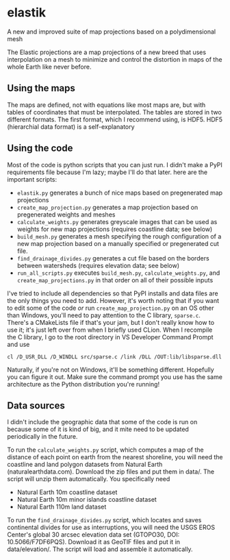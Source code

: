 # elastik
 A new and improved suite of map projections based on a polydimensional mesh

 The Elastic projections are a map projections of a new breed that uses
 interpolation on a mesh to minimize and control the distortion in maps of the
 whole Earth like never before.

## Using the maps

 The maps are defined, not with equations like most maps are, but with tables of coordinates that must be interpolated.
 The tables are stored in two different formats.
 The first format, which I recommend using, is HDF5. HDF5 (hierarchial data format) is a self-explanatory 

## Using the code

 Most of the code is python scripts that you can just run.
 I didn't make a PyPI requirements file because I'm lazy; maybe I'll do that later.
 here are the important scripts:
 - `elastik.py` generates a bunch of nice maps based on pregenerated map projections
 - `create_map_projection.py` generates a map projection based on pregenerated weights and meshes
 - `calculate_weights.py` generates greyscale images that can be used as weights for new map projections (requires coastline data; see below)
 - `build_mesh.py` generates a mesh specifying the rough configuration of a new map projection based on a manually specified or pregenerated cut file.
 - `find_drainage_divides.py` generates a cut file based on the borders between watersheds (requires elevation data; see below)
 - `run_all_scripts.py` executes `build_mesh.py`, `calculate_weights.py`, and `create_map_projections.py` in that order on all of their possible inputs

 I've tried to include all dependencies so that PyPI installs and data files are the only things you need to add.
 However, it's worth noting that if you want to edit some of the code *or* run `create_map_projection.py` on an OS other than Windows,
 you'll need to pay attention to the C library, `sparse.c`.
 There's a CMakeLists file if that's your jam, but I don't really know how to use it;
 it's just left over from when I briefly used CLion.
 When I recompile the C library, I go to the root directory in VS Developer Command Prompt and use
 ~~~
 cl /D_USR_DLL /D_WINDLL src/sparse.c /link /DLL /OUT:lib/libsparse.dll
 ~~~
 Naturally, if you're not on Windows, it'll be something different.
 Hopefully you can figure it out.  Make sure the command prompt you use
 has the same architecture as the Python distribution you're running!

## Data sources
 I didn't include the geographic data that some of the code is run on because
 some of it is kind of big, and it mite need to be updated periodically in the
 future.

 To run the `calculate_weights.py` script, which computes a map of the distance of
 each point on earth from the nearest shoreline, you will need the coastline and
 land polygon datasets from Natural Earth (naturalearthdata.com).   Download the
 zip files and put them in data/.  The script will unzip them automatically.
 You specifically need
 - Natural Earth 10m coastline dataset
 - Natural Earth 10m minor islands coastline dataset
 - Natural Earth 110m land dataset

 To run the `find_drainage_divides.py` script, which locates and saves
 continental divides for use as interruptions, you will need the USGS EROS
 Center's global 30 arcsec elevation data set (GTOPO30, DOI: 10.5066/F7DF6PQS).
 Download it as GeoTIF files and put it in data/elevation/.  The script will load
 and assemble it automatically.
